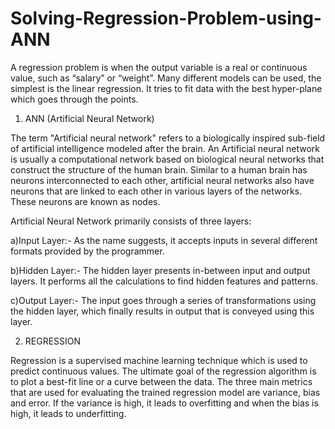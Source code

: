 # Solving-Regression-Problem-using-ANN

A regression problem is when the output variable is a real or continuous value, such as “salary” or “weight”. Many different models can be used, the simplest is the linear regression. It tries to fit data with the best hyper-plane which goes through the points.


1. ANN (Artificial Neural Network)

The term "Artificial neural network" refers to a biologically inspired sub-field of artificial intelligence modeled after the brain. An Artificial neural network is usually a computational network based on biological neural networks that construct the structure of the human brain. Similar to a human brain has neurons interconnected to each other, artificial neural networks also have neurons that are linked to each other in various layers of the networks. These neurons are known as nodes.

Artificial Neural Network primarily consists of three layers:

a)Input Layer:- As the name suggests, it accepts inputs in several different formats provided by the programmer.

b)Hidden Layer:- The hidden layer presents in-between input and output layers. It performs all the calculations to find hidden features and patterns.

c)Output Layer:- The input goes through a series of transformations using the hidden layer, which finally results in output that is conveyed using this layer.


2. REGRESSION

Regression is a supervised machine learning technique which is used to predict continuous values. The ultimate goal of the regression algorithm is to plot a best-fit line or a curve between the data. The three main metrics that are used for evaluating the trained regression model are variance, bias and error. If the variance is high, it leads to overfitting and when the bias is high, it leads to underfitting.
